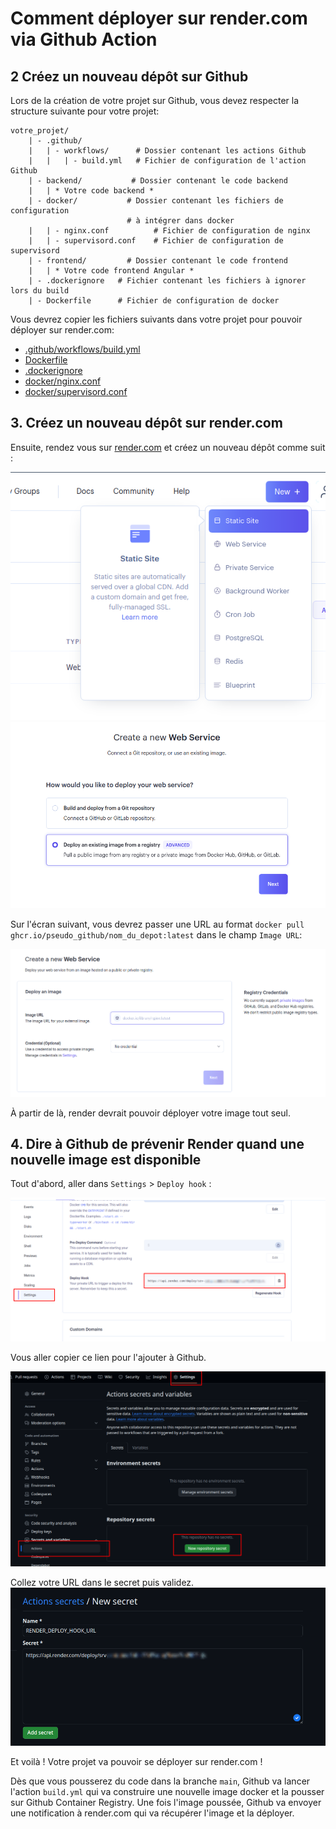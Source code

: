 # Comment déployer sur render.com via Github Action

## 2 Créez un nouveau dépôt sur Github

Lors de la création de votre projet sur Github, vous devez respecter la structure suivante pour votre projet:

```
votre_projet/
    | - .github/
    |   | - workflows/      # Dossier contenant les actions Github
    |   |   | - build.yml   # Fichier de configuration de l'action Github
    | - backend/           # Dossier contenant le code backend
    |   | * Votre code backend *
    | - docker/           # Dossier contenant les fichiers de configuration
                          # à intégrer dans docker
    |   | - nginx.conf          # Fichier de configuration de nginx
    |   | - supervisord.conf    # Fichier de configuration de supervisord
    | - frontend/         # Dossier contenant le code frontend
    |   | * Votre code frontend Angular *
    | - .dockerignore   # Fichier contenant les fichiers à ignorer lors du build
    | - Dockerfile      # Fichier de configuration de docker
```

Vous devrez copier les fichiers suivants dans votre projet pour pouvoir déployer sur render.com:

- [.github/workflows/build.yml](./.github/workflows/build.yml)
- [Dockerfile](./Dockerfile)
- [.dockerignore](./.dockerignore)
- [docker/nginx.conf](./docker/nginx.conf)
- [docker/supervisord.conf](./docker/supervisord.conf)

## 3. Créez un nouveau dépôt sur render.com

Ensuite, rendez vous sur [render.com](https://dashboard.render.com/) et créez un nouveau dépôt comme suit :

![Service menu](./.github/docs/service-menu.png)
![New service](./.github/docs/new-service.png)

Sur l'écran suivant, vous devrez passer une URL au format `docker pull ghcr.io/pseudo_github/nom_du_depot:latest` dans le champ `Image URL`:

![Deploy an image](./.github/docs/deploy-image.png)

À partir de là, render devrait pouvoir déployer votre image tout seul.

## 4. Dire à Github de prévenir Render quand une nouvelle image est disponible

Tout d'abord, aller dans `Settings` > `Deploy hook` :

![Deploy hook](./.github/docs/deploy-hook.png)

Vous aller copier ce lien pour l'ajouter à Github.

![Add new secret](./.github/docs/new-secret.png)

Collez votre URL dans le secret puis validez.
![Add the secret](./.github/docs/add-secret.png)

Et voilà ! Votre projet va pouvoir se déployer sur render.com !

Dès que vous pousserez du code dans la branche `main`, Github va lancer l'action `build.yml` qui va construire une nouvelle image docker et la pousser sur Github Container Registry. Une fois l'image poussée, Github va envoyer une notification à render.com qui va récupérer l'image et la déployer.
